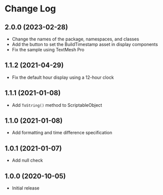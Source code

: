 # Change Log

## 2.0.0 (2023-02-28)

- Change the names of the package, namespaces, and classes
- Add the button to set the BuildTimestamp asset in display components
- Fix the sample using TextMesh Pro

## 1.1.2 (2021-04-29)

- Fix the default hour display using a 12-hour clock

## 1.1.1 (2021-01-08)

- Add `ToString()` method to ScriptableObject

## 1.1.0 (2021-01-08)

- Add formatting and time difference specification

## 1.0.1 (2021-01-07)

- Add null check

## 1.0.0 (2020-10-05)

- Initial release
